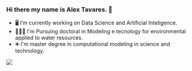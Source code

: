 ### Hi there my name is Alex Tavares. 👋

- 🖥️ I’m currently working on Data Science and Artificial Inteligence.
- 👨🏽‍🏫 I'm Pursuing doctoral in Modeling e tecnology for environmental applied to water resources.
- ➕ I'm master degree in computational modeling in science and technology.

 <!-- [![Readme Card](https://github-readme-stats.vercel.app/api?username=altasilva&include=all_commits-true)](https://github.com/altasilva/github-readme-stats) -->

 
<div> 
  <a href="https://www.linkedin.com/in/altasilva" target="_blank"><img src="https://img.shields.io/badge/-LinkedIn-%230077B5?style=for-the-badge&logo=linkedin&logoColor=white" target="_blank"></a> 
</div>


